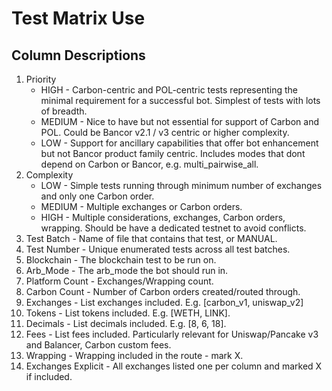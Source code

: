 # Test Matrix Use
## Column Descriptions
1. Priority
    - HIGH - Carbon-centric and POL-centric tests representing the minimal requirement for a successful bot. Simplest of tests with lots of breadth.
    - MEDIUM - Nice to have but not essential for support of Carbon and POL. Could be Bancor v2.1 / v3 centric or higher complexity.
    - LOW - Support for ancillary capabilities that offer bot enhancement but not Bancor product family centric. Includes modes that dont depend on Carbon or Bancor, e.g. multi_pairwise_all.
1. Complexity
    - LOW - Simple tests running through minimum number of exchanges and only one Carbon order.
    - MEDIUM - Multiple exchanges or Carbon orders.
    - HIGH - Multiple considerations, exchanges, Carbon orders, wrapping. Should be have a dedicated testnet to avoid conflicts.
1. Test Batch - Name of file that contains that test, or MANUAL.
1. Test Number - Unique enumerated tests across all test batches.
1. Blockchain - The blockchain test to be run on.
1. Arb_Mode - The arb_mode the bot should run in.
1. Platform Count - Exchanges/Wrapping count.
1. Carbon Count - Number of Carbon orders created/routed through.
1. Exchanges - List exchanges included. E.g. [carbon_v1, uniswap_v2]
1. Tokens - List tokens included. E.g. [WETH, LINK].
1. Decimals - List decimals included. E.g. [8, 6, 18].
1. Fees - List fees included. Particularly relevant for Uniswap/Pancake v3 and Balancer, Carbon custom fees.
1. Wrapping - Wrapping included in the route - mark X.
1. Exchanges Explicit - All exchanges listed one per column and marked X if included.